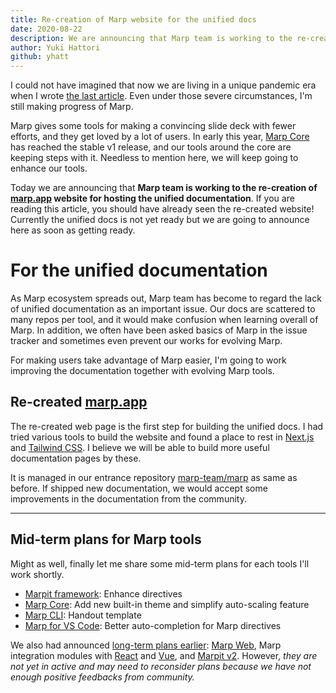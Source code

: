 ```yaml
---
title: Re-creation of Marp website for the unified docs
date: 2020-08-22
description: We are announcing that Marp team is working to the re-creation of marp.app website for hosting the unified documentation.
author: Yuki Hattori
github: yhatt
---
```


[marpit framework]: https://marpit.marp.app/
[marp core]: https://github.com/marp-team/marp-core
[marp cli]: https://github.com/marp-team/marp-cli
[marp for vs code]: https://marketplace.visualstudio.com/items?itemName=marp-team.marp-vscode

I could not have imagined that now we are living in a unique pandemic era when I wrote [the last article](/blog/the-story-of-marp-next). Even under those severe circumstances, I'm still making progress of Marp.

Marp gives some tools for making a convincing slide deck with fewer efforts, and they get loved by a lot of users. In early this year, [Marp Core] has reached the stable v1 release, and our tools around the core are keeping steps with it. Needless to mention here, we will keep going to enhance our tools.

Today we are announcing that **Marp team is working to the re-creation of [marp.app](/) website for hosting the unified documentation**. If you are reading this article, you should have already seen the re-created website! Currently the unified docs is not yet ready but we are going to announce here as soon as getting ready.

<!-- more -->

# For the unified documentation

As Marp ecosystem spreads out, Marp team has become to regard the lack of unified documentation as an important issue. Our docs are scattered to many repos per tool, and it would make confusion when learning overall of Marp. In addition, we often have been asked basics of Marp in the issue tracker and sometimes even prevent our works for evolving Marp.

For making users take advantage of Marp easier, I'm going to work improving the documentation together with evolving Marp tools.

## Re-created [marp.app](/)

The re-created web page is the first step for building the unified docs. I had tried various tools to build the website and found a place to rest in [Next.js](https://nextjs.org/) and [Tailwind CSS](https://tailwindcss.com/). I believe we will be able to build more useful documentation pages by these.

It is managed in our entrance repository [marp-team/marp](https://github.com/marp-team/marp) as same as before. If shipped new documentation, we would accept some improvements in the documentation from the community.

---

## Mid-term plans for Marp tools

Might as well, finally let me share some mid-term plans for each tools I'll work shortly.

- [Marpit framework]: Enhance directives
- [Marp Core]: Add new built-in theme and simplify auto-scaling feature
- [Marp CLI]: Handout template
- [Marp for VS Code]: Better auto-completion for Marp directives

We also had announced [long-term plans earlier](/blog/the-story-of-marp-next): [Marp Web](https://web.marp.app/), Marp integration modules with [React](https://github.com/marp-team/marp-react) and [Vue](https://github.com/marp-team/marp-react), and [Marpit v2](https://github.com/marp-team/marpit/issues/194). However, _they are not yet in active and may need to reconsider plans because we have not enough positive feedbacks from community._

